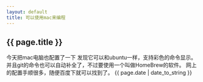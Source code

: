 ```yaml
---
layout: default
title: 可以使用mac来编程
---
```

<h2>{{ page.title }}</h2>
今天把mac电脑也配置了一下 
发现它可以和ubuntu一样，支持彩色的命令显示。 
并且git的命令也可以自动补全了，不过要使用一个叫做HomeBrew的软件。 
网上的配置手顺很多，随便百度下就可以找到了。 
{{ page.date | date_to_string }} 
